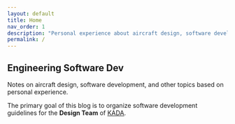 ```yaml
---
layout: default
title: Home
nav_order: 1
description: "Personal experience about aircraft design, software development and other topics."
permalink: /
---
```


## Engineering Software Dev

Notes on aircraft design, software development, and other topics based
on personal experience.

The primary goal of this blog is to organize software development
guidelines for the **Design Team** of [KADA](https://kadalab.konkuk.ac.kr).
